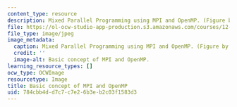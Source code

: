 ```yaml
---
content_type: resource
description: Mixed Parallel Programming using MPI and OpenMP. (Figure by MIT OpenCourseWare.)
file: https://ol-ocw-studio-app-production.s3.amazonaws.com/courses/12-950-parallel-programming-for-multicore-machines-using-openmp-and-mpi-january-iap-2010/784cbb4dd7c7c7e26b3eb2c03f1583d3_12-950iap10-th.jpg
file_type: image/jpeg
image_metadata:
  caption: Mixed Parallel Programming using MPI and OpenMP. (Figure by MIT OpenCourseWare.)
  credit: ''
  image-alt: Basic concept of MPI and OpenMP.
learning_resource_types: []
ocw_type: OCWImage
resourcetype: Image
title: Basic concept of MPI and OpenMP
uid: 784cbb4d-d7c7-c7e2-6b3e-b2c03f1583d3
---
```

